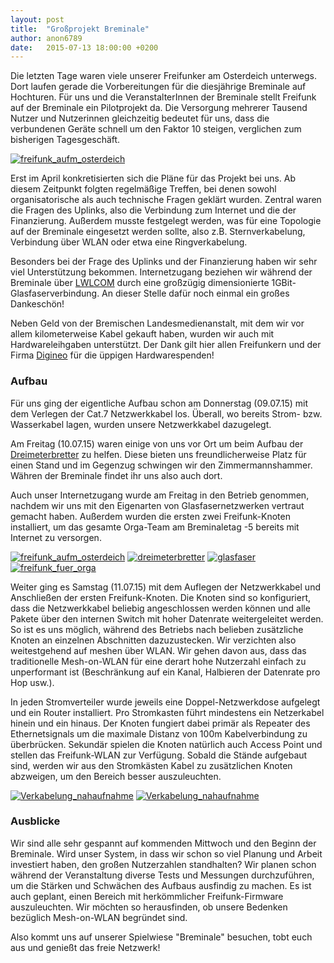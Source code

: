 ```yaml
---
layout: post
title:  "Großprojekt Breminale"
author: anon6789
date:   2015-07-13 18:00:00 +0200
---
```

Die letzten Tage waren viele unserer Freifunker am Osterdeich unterwegs. Dort laufen gerade die Vorbereitungen für die diesjährige Breminale auf Hochturen. Für uns und die VeranstalterInnen der Breminale stellt Freifunk auf der Breminale ein Pilotprojekt da. Die Versorgung mehrerer Tausend Nutzer und Nutzerinnen gleichzeitig bedeutet für uns, dass die verbundenen Geräte schnell um den Faktor 10 steigen, verglichen zum bisherigen Tagesgeschäft.

<a href="/blog/files/2015-07-12/ff_breminale_poster.jpg"><img src="/blog/files/2015-07-12/ff_breminale_poster_thumb.jpg" alt="freifunk_aufm_osterdeich"></a>

Erst im April konkretisierten sich die Pläne für das Projekt bei uns. Ab diesem Zeitpunkt folgten regelmäßige Treffen, bei denen sowohl organisatorische als auch technische Fragen geklärt wurden. Zentral waren die Fragen des Uplinks, also die Verbindung zum Internet und die der Finanzierung. Außerdem musste festgelegt werden, was für eine Topologie auf der Breminale eingesetzt werden sollte, also z.B. Sternverkabelung, Verbindung über WLAN oder etwa eine Ringverkabelung.

Besonders bei der Frage des Uplinks und der Finanzierung haben wir sehr viel Unterstützung bekommen. Internetzugang beziehen wir während der Breminale über [LWLCOM](https://www.lwlcom.com/) durch eine großzügig dimensionierte 1GBit-Glasfaserverbindung. An dieser Stelle dafür noch einmal ein großes Dankeschön!

Neben Geld von der Bremischen Landesmedienanstalt, mit dem wir vor allem kilometerweise Kabel gekauft haben, wurden wir auch mit Hardwareleihgaben unterstützt. Der Dank gilt hier allen Freifunkern und der Firma [Digineo](http://www.digineo.de/) für die üppigen Hardwarespenden!

### Aufbau

Für uns ging der eigentliche Aufbau schon am Donnerstag (09.07.15) mit dem Verlegen der Cat.7 Netzwerkkabel los. Überall, wo bereits Strom- bzw. Wasserkabel lagen, wurden unsere Netzwerkkabel dazugelegt.

Am Freitag (10.07.15) waren einige von uns vor Ort um beim Aufbau der [Dreimeterbretter](http://www.dreimeterbretter.de/dreimeter_4.html) zu helfen. Diese bieten uns freundlicherweise Platz für einen Stand und im Gegenzug schwingen wir den Zimmermannshammer. Währen der Breminale findet ihr uns also auch dort.

Auch unser Internetzugang wurde am Freitag in den Betrieb genommen, nachdem wir uns mit den Eigenarten von Glasfasernetzwerken vertraut gemacht haben. Außerdem wurden die ersten zwei Freifunk-Knoten installiert, um das gesamte Orga-Team am Breminaletag -5 bereits mit Internet zu versorgen.


<a href="/blog/files/2015-07-12/ff_breminale_map.png"><img src="/blog/files/2015-07-12/ff_breminale_map.png" alt="freifunk_aufm_osterdeich"></a>
<a href="/blog/files/2015-07-12/ff_breminale_dreimeterbretter.jpg"><img src="/blog/files/2015-07-12/ff_breminale_dreimeterbretter_thumb.jpg" alt="dreimeterbretter"></a>
<a href="/blog/files/2015-07-12/ff_breminale_schacht.jpg"><img src="/blog/files/2015-07-12/ff_breminale_schacht_thumb.jpg" alt="glasfaser"></a>
<a href="/blog/files/2015-07-12/ff_breminale_baum.jpg"><img src="/blog/files/2015-07-12/ff_breminale_baum_thumb.jpg" alt="freifunk_fuer_orga"></a>


Weiter ging es Samstag (11.07.15) mit dem Auflegen der Netzwerkkabel und Anschließen der ersten Freifunk-Knoten. Die Knoten sind so konfiguriert, dass die Netzwerkkabel beliebig angeschlossen werden können und alle Pakete über den internen Switch mit hoher Datenrate weitergeleitet werden. So ist es uns möglich, während des Betriebs nach belieben zusätzliche Knoten an einzelnen Abschnitten dazuzustecken. Wir verzichten also weitestgehend auf meshen über WLAN. Wir gehen davon aus, dass das traditionelle Mesh-on-WLAN für eine derart hohe Nutzerzahl einfach zu unperformant ist (Beschränkung auf ein Kanal, Halbieren der Datenrate pro Hop usw.).

In jeden Stromverteiler wurde jeweils eine Doppel-Netzwerkdose aufgelegt und ein Router installiert. Pro Stromkasten führt mindestens ein Netzerkabel hinein und ein hinaus. Der Knoten fungiert dabei primär als Repeater des Ethernetsignals um die maximale Distanz von 100m Kabelverbindung zu überbrücken. Sekundär spielen die Knoten natürlich auch Access Point und stellen das Freifunk-WLAN zur Verfügung. Sobald die Stände aufgebaut sind, werden wir aus den Stromkästen Kabel zu zusätzlichen Knoten abzweigen, um den Bereich besser auszuleuchten.

<a href="/blog/files/2015-07-12/ff_breminale_verkabelung1.jpg"><img src="/blog/files/2015-07-12/ff_breminale_verkabelung1_thumb.jpg" alt="Verkabelung_nahaufnahme"></a>
<a href="/blog/files/2015-07-12/ff_breminale_verkabelung.jpg"><img src="/blog/files/2015-07-12/ff_breminale_verkabelung_thumb.jpg" alt="Verkabelung_nahaufnahme"></a>

### Ausblicke

Wir sind alle sehr gespannt auf kommenden Mittwoch und den Beginn der Breminale. Wird unser System, in dass wir schon so viel Planung und Arbeit investiert haben, den großen Nutzerzahlen standhalten? Wir planen schon während der Veranstaltung diverse Tests und Messungen durchzuführen, um die Stärken und Schwächen des Aufbaus ausfindig zu machen. Es ist auch geplant, einen Bereich mit herkömmlicher Freifunk-Firmware auszuleuchten. Wir möchten so herausfinden, ob unsere Bedenken bezüglich Mesh-on-WLAN begründet sind. 

Also kommt uns auf unserer Spielwiese "Breminale" besuchen, tobt euch aus und genießt das freie Netzwerk!
